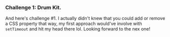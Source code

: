 ### Challenge 1: Drum Kit.

And here's challenge #1. I actually didn't knew that you could add or remove a CSS property that way, my first approach would've involve with `setTimeout` and hit my head there lol. Looking forward to the nex one!
